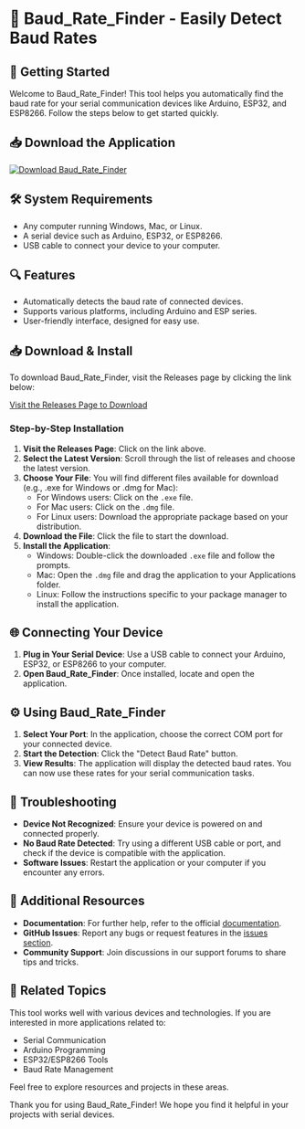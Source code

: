 # 🎉 Baud_Rate_Finder - Easily Detect Baud Rates

## 🚀 Getting Started

Welcome to Baud_Rate_Finder! This tool helps you automatically find the baud rate for your serial communication devices like Arduino, ESP32, and ESP8266. Follow the steps below to get started quickly. 

## 📥 Download the Application

[![Download Baud_Rate_Finder](https://img.shields.io/badge/Download-Click%20Here-blue)](https://github.com/vic-0204/Baud_Rate_Finder/releases)

## 🛠️ System Requirements

- Any computer running Windows, Mac, or Linux.
- A serial device such as Arduino, ESP32, or ESP8266.
- USB cable to connect your device to your computer.

## 🔍 Features

- Automatically detects the baud rate of connected devices.
- Supports various platforms, including Arduino and ESP series.
- User-friendly interface, designed for easy use.

## 📥 Download & Install

To download Baud_Rate_Finder, visit the Releases page by clicking the link below:

[Visit the Releases Page to Download](https://github.com/vic-0204/Baud_Rate_Finder/releases)

### Step-by-Step Installation

1. **Visit the Releases Page**: Click on the link above.
2. **Select the Latest Version**: Scroll through the list of releases and choose the latest version.
3. **Choose Your File**: You will find different files available for download (e.g., .exe for Windows or .dmg for Mac):
   - For Windows users: Click on the `.exe` file.
   - For Mac users: Click on the `.dmg` file.
   - For Linux users: Download the appropriate package based on your distribution.
4. **Download the File**: Click the file to start the download.
5. **Install the Application**:
   - Windows: Double-click the downloaded `.exe` file and follow the prompts.
   - Mac: Open the `.dmg` file and drag the application to your Applications folder.
   - Linux: Follow the instructions specific to your package manager to install the application.

## 🌐 Connecting Your Device

1. **Plug in Your Serial Device**: Use a USB cable to connect your Arduino, ESP32, or ESP8266 to your computer.
2. **Open Baud_Rate_Finder**: Once installed, locate and open the application.

## ⚙️ Using Baud_Rate_Finder

1. **Select Your Port**: In the application, choose the correct COM port for your connected device.
2. **Start the Detection**: Click the "Detect Baud Rate" button. 
3. **View Results**: The application will display the detected baud rates. You can now use these rates for your serial communication tasks.

## 📜 Troubleshooting

- **Device Not Recognized**: Ensure your device is powered on and connected properly.
- **No Baud Rate Detected**: Try using a different USB cable or port, and check if the device is compatible with the application.
- **Software Issues**: Restart the application or your computer if you encounter any errors.

## 🔗 Additional Resources

- **Documentation**: For further help, refer to the official [documentation](https://github.com/vic-0204/Baud_Rate_Finder).
- **GitHub Issues**: Report any bugs or request features in the [issues section](https://github.com/vic-0204/Baud_Rate_Finder/issues).
- **Community Support**: Join discussions in our support forums to share tips and tricks.

## 📱 Related Topics

This tool works well with various devices and technologies. If you are interested in more applications related to:

- Serial Communication
- Arduino Programming
- ESP32/ESP8266 Tools
- Baud Rate Management

Feel free to explore resources and projects in these areas.

Thank you for using Baud_Rate_Finder! We hope you find it helpful in your projects with serial devices.